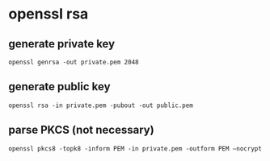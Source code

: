 # openssl rsa

## generate private key
```
openssl genrsa -out private.pem 2048
```

## generate public key
```
openssl rsa -in private.pem -pubout -out public.pem
```

## parse PKCS (not necessary)
```
openssl pkcs8 -topk8 -inform PEM -in private.pem -outform PEM –nocrypt
```